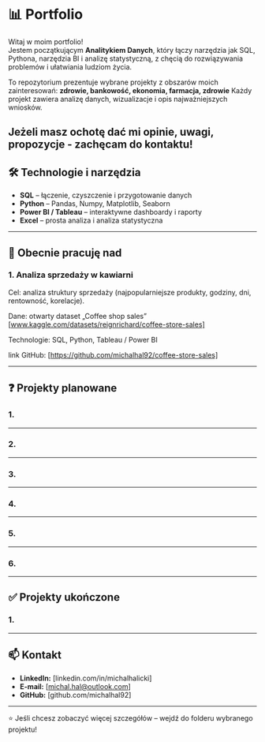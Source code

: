 # 📊 Portfolio

Witaj w moim portfolio!  
Jestem początkującym **Analitykiem Danych**, który łączy narzędzia jak SQL, Pythona, narzędzia BI i analizę statystyczną, z chęcią do rozwiązywania problemów i ułatwiania ludziom życia.

To repozytorium prezentuje wybrane projekty z obszarów moich zainteresowań: **zdrowie, bankowość, ekonomia, farmacja, zdrowie** 
Każdy projekt zawiera analizę danych, wizualizacje i opis najważniejszych wniosków.

Jeżeli masz ochotę dać mi opinie, uwagi, propozycje - zachęcam do kontaktu!
---

## 🛠️ Technologie i narzędzia
- **SQL** – łączenie, czyszczenie i przygotowanie danych
- **Python** – Pandas, Numpy, Matplotlib, Seaborn
- **Power BI / Tableau** – interaktywne dashboardy i raporty
- **Excel** – prosta analiza i analiza statystyczna
---

## 🎯 Obecnie pracuję nad

### 1. Analiza sprzedaży w kawiarni

Cel: analiza struktury sprzedaży (najpopularniejsze produkty, godziny, dni, rentowność, korelacje).

Dane: otwarty dataset „Coffee shop sales” [www.kaggle.com/datasets/reignrichard/coffee-store-sales]

Technologie: SQL, Python, Tableau / Power BI

link GitHub: [https://github.com/michalhal92/coffee-store-sales]

---

##  ❓ Projekty planowane


### 1. 

---

### 2. 

---

### 3. 

---

### 4. 

---

### 5. 

---

### 6. 

---


## ✅ Projekty ukończone

### 1. 

---

## 📫 Kontakt
- **LinkedIn:** [linkedin.com/in/michalhalicki]   
- **E-mail:** [michal.hal@outlook.com]  
- **GitHub:** [github.com/michalhal92] 

---

⭐ Jeśli chcesz zobaczyć więcej szczegółów – wejdź do folderu wybranego projektu!
